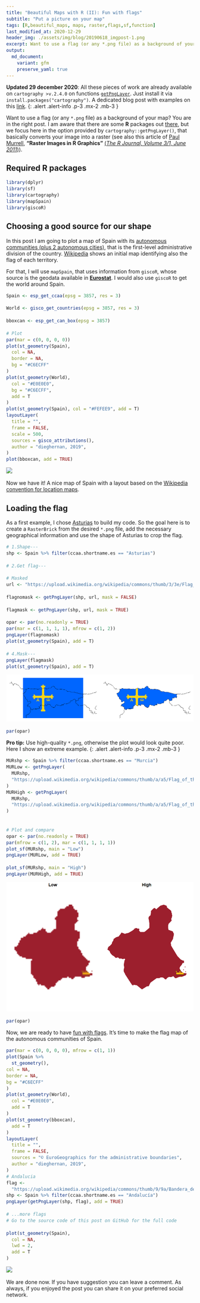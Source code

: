 ```yaml
---
title: "Beautiful Maps with R (II): Fun with flags"
subtitle: "Put a picture on your map"
tags: [R,beautiful_maps, maps, raster,flags,sf,function]
last_modified_at: 2020-12-29
header_img: ./assets/img/blog/20190618_imgpost-1.png
excerpt: Want to use a flag (or any *.png file) as a background of your map? You are in the right post.
output: 
  md_document:
    variant: gfm
    preserve_yaml: true
---
```


**Updated 29 december 2020**: All these pieces of work are already
available on `cartography >v.2.4.0` on functions
[`getPngLayer`](http://riatelab.github.io/cartography/docs/reference/getPngLayer.html).
Just install it via `install.packages("cartography")`. A dedicated blog
post with examples on this [link](../202002_cartography1). 
{: .alert .alert-info .p-3 .mx-2 .mb-3 }

Want to use a flag (or any `*.png` file) as a background of your map?
You are in the right post. I am aware that there are some **R** packages
out [there](https://github.com/RobertMyles/flagfillr), but we focus here
in the option provided by `cartography::getPngLayer()`, that basically
converts your image into a raster (see also this article of [Paul
Murrell](https://www.stat.auckland.ac.nz/people/pmur002), **“Raster
Images in R Graphics”** [(*The R Journal, Volume 3/1, June
2011*)](https://journal.r-project.org/archive/2011/RJ-2011-008/RJ-2011-008.pdf)).

## Required R packages

``` r
library(dplyr)
library(sf)
library(cartography)
library(mapSpain)
library(giscoR)
```

## Choosing a good source for our shape

In this post I am going to plot a map of Spain with its [autonomous
communities (plus 2 autonomous
cities)](https://en.wikipedia.org/wiki/Autonomous_communities_of_Spain),
that is the first-level administrative division of the country.
[Wikipedia](https://en.wikipedia.org/wiki/Autonomous_communities_of_Spain)
shows an initial map identifying also the flag of each territory.

For that, I will use `mapSpain`, that uses information from `giscoR`,
whose source is the geodata available in
[**Eurostat**](https://ec.europa.eu/eurostat). I would also use `giscoR`
to get the world around Spain.

``` r
Spain <- esp_get_ccaa(epsg = 3857, res = 3)

World <- gisco_get_countries(epsg = 3857, res = 3)

bboxcan <- esp_get_can_box(epsg = 3857)

# Plot
par(mar = c(0, 0, 0, 0))
plot(st_geometry(Spain),
  col = NA,
  border = NA,
  bg = "#C6ECFF"
)
plot(st_geometry(World),
  col = "#E0E0E0",
  bg = "#C6ECFF",
  add = T
)
plot(st_geometry(Spain), col = "#FEFEE9", add = T)
layoutLayer(
  title = "",
  frame = FALSE,
  scale = 500,
  sources = gisco_attributions(),
  author = "dieghernan, 2019",
)
plot(bboxcan, add = TRUE)
```

![](b/assets/img/blog/20190618_preparing-1.png)<!-- -->

Now we have it! A nice map of Spain with a layout based on the
[Wikipedia convention for location
maps](https://en.wikipedia.org/wiki/Wikipedia:WikiProject_Maps/Conventions/Location_maps).

## Loading the flag

As a first example, I chose
[Asturias](https://en.wikipedia.org/wiki/Asturias) to build my code. So
the goal here is to create a `RasterBrick` from the desired `*.png`
file, add the necessary geographical information and use the shape of
Asturias to crop the flag.

``` r
# 1.Shape---
shp <- Spain %>% filter(ccaa.shortname.es == "Asturias")

# 2.Get flag---

# Masked
url <- "https://upload.wikimedia.org/wikipedia/commons/thumb/3/3e/Flag_of_Asturias.svg/800px-Flag_of_Asturias.svg.png"

flagnomask <- getPngLayer(shp, url, mask = FALSE)

flagmask <- getPngLayer(shp, url, mask = TRUE)

opar <- par(no.readonly = TRUE)
par(mar = c(1, 1, 1, 1), mfrow = c(1, 2))
pngLayer(flagnomask)
plot(st_geometry(Spain), add = T)

# 4.Mask---
pngLayer(flagmask)
plot(st_geometry(Spain), add = T)
```

![](assets/img/blog/20190618_Asturias-1.png)<!-- -->

``` r
par(opar)
```

<i class="fa fa-star"></i> **Pro tip:** Use high-quality `*.png`,
otherwise the plot would look quite poor. Here I show an extreme
example. 
{: .alert .alert-info .p-3 .mx-2 .mb-3 }

``` r
MURshp <- Spain %>% filter(ccaa.shortname.es == "Murcia")
MURLow <- getPngLayer(
  MURshp,
  "https://upload.wikimedia.org/wikipedia/commons/thumb/a/a5/Flag_of_the_Region_of_Murcia.svg/100px-Flag_of_the_Region_of_Murcia.svg.png"
)
MURHigh <- getPngLayer(
  MURshp,
  "https://upload.wikimedia.org/wikipedia/commons/thumb/a/a5/Flag_of_the_Region_of_Murcia.svg/1200px-Flag_of_the_Region_of_Murcia.svg.png"
)


# Plot and compare
opar <- par(no.readonly = TRUE)
par(mfrow = c(1, 2), mar = c(1, 1, 1, 1))
plot_sf(MURshp, main = "Low")
pngLayer(MURLow, add = TRUE)

plot_sf(MURshp, main = "High")
pngLayer(MURHigh, add = TRUE)
```

![](assets/img/blog/20190618_svg-1.png)<!-- -->

``` r
par(opar)
```

Now, we are ready to have [fun with
flags](https://the-big-bang-theory.com/fun_with_flags/). It’s time to
make the flag map of the autonomous communities of Spain.

``` r
par(mar = c(0, 0, 0, 0), mfrow = c(1, 1))
plot(Spain %>%
  st_geometry(),
col = NA,
border = NA,
bg = "#C6ECFF"
)
plot(st_geometry(World),
  col = "#E0E0E0",
  add = T
)
plot(st_geometry(bboxcan),
  add = T
)
layoutLayer(
  title = "",
  frame = FALSE,
  sources = "© EuroGeographics for the administrative boundaries",
  author = "dieghernan, 2019",
)
# Andalucia
flag <-
  "https://upload.wikimedia.org/wikipedia/commons/thumb/9/9a/Bandera_de_Andalucia.svg/1000px-Bandera_de_Andalucia.svg.png"
shp <- Spain %>% filter(ccaa.shortname.es == "Andalucía")
pngLayer(getPngLayer(shp, flag), add = TRUE)

# ...more flags
# Go to the source code of this post on GitHub for the full code

plot(st_geometry(Spain),
  col = NA,
  lwd = 2,
  add = T
)
```

![](b/assets/img/blog/20190618_allCCAA-1.png)<!-- -->

We are done now. If you have suggestion you can leave a comment. As
always, if you enjoyed the post you can share it on your preferred
social network.
